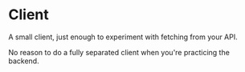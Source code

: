 # Client

A small client, just enough to experiment with fetching from your API.

No reason to do a fully separated client when you're practicing the backend.
